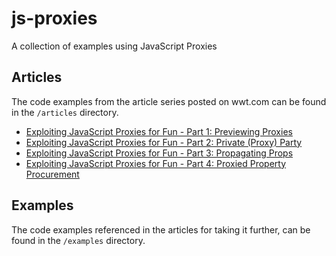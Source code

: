 # js-proxies

A collection of examples using JavaScript Proxies
## Articles

The code examples from the article series posted on wwt.com can be found in the `/articles` directory.

 - [Exploiting JavaScript Proxies for Fun - Part 1: Previewing Proxies](https://wwt.com/article/js-proxies-previewing-proxies)
 - [Exploiting JavaScript Proxies for Fun - Part 2: Private (Proxy) Party](https://wwt.com/article/js-proxies-private-proxy-party)
 - [Exploiting JavaScript Proxies for Fun - Part 3: Propagating Props](https://wwt.com/article/js-proxies-propagating-props)
 - [Exploiting JavaScript Proxies for Fun - Part 4: Proxied Property Procurement](https://wwt.com/article/js-proxies-proxied-property-procurement)

## Examples

The code examples referenced in the articles for taking it further, can be found in the `/examples` directory.
